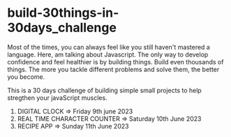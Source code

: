 # build-30things-in-30days_challenge

Most of the times, you can always feel like you still haven't mastered a language. Here, am talking about Javascript.
The only way to develop confidence and feel healthier is by building things. Build even thousands of things.
The more you tackle different problems and solve them, the better you become.

This is a 30 days challenge of building simple small projects to help stregthen your javaScript muscles.

1. DIGITAL CLOCK => Friday 9th june 2023
2. REAL TIME CHARACTER COUNTER => Saturday 10th June 2023
3. RECIPE APP => Sunday 11th June 2023

